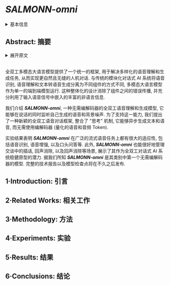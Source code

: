 # ***SALMONN-omni***

<details>
<summary>基本信息</summary>

- 标题: "***SALMONN-omni***: A Codec-free LLM for Full-duplex Speech Understanding and Generation"
- 作者:
  - 01 Wenyi Yu,
  - 02 Siyin Wang,
  - 03 Xiaoyu Yang,
  - 04 Xianzhao Chen,
  - 05 Xiaohai Tian,
  - 06 Jun Zhang,
  - 07 Guangzhi Sun,
  - 08 Lu Lu,
  - 09 Yuxuan Wang,
  - 10 Chao Zhang
- 链接:
  - [ArXiv](https://arxiv.org/abs/2411.18138)
  - [Publication]() ICLR2025
  - [Github]()
  - [Demo]()
- 文件:
  - [ArXiv](_PDF/2411.18138v1__SALMONN-omni__A_Codec-free_LLM_for_Full-duplex_Speech_Understanding_and_Generation.pdf)
  - [Publication] #TODO

</details>

## Abstract: 摘要

<details>
<summary>展开原文</summary>

Full-duplex multimodal large language models (LLMs) provide a unified framework for addressing diverse speech understanding and generation tasks, enabling more natural and seamless human-machine conversations.
Unlike traditional modularized conversational AI systems, which separate speech recognition, understanding, and text-to-speech generation into distinct components, multimodal LLMs operate as single end-to-end models.
This streamlined design eliminates error propagation across components and fully leverages the rich non-verbal information embedded in input speech signals.
We introduce ***SALMONN-omni***, a codec-free, full-duplex speech understanding and generation model capable of simultaneously listening to its own generated speech and background sounds while speaking.
To support this capability, we propose a novel duplex spoken dialogue framework incorporating a "thinking" mechanism that facilitates asynchronous text and speech generation relying on embeddings instead of codecs (quantized speech and audio tokens).
Experimental results demonstrate ***SALMONN-omni***'s versatility across a broad range of streaming speech tasks, including speech recognition, speech enhancement, and spoken question answering.
Additionally, ***SALMONN-omni*** excels at managing turn-taking, barge-in, and echo cancellation scenarios, establishing its potential as a robust prototype for full-duplex conversational AI systems.
To the best of our knowledge, ***SALMONN-omni*** is the first codec-free model of its kind.
A full technical report along with model checkpoints will be released soon.

</details>
<br>

全双工多模态大语言模型提供了一个统一的框架, 用于解决多样化的语音理解和生成任务, 从而实现更自然且无缝的人机对话.
与传统的模块化对话式 AI 系统将语音识别, 语音理解和文本转语音生成分离为不同组件的方式不同, 多模态大语言模型作为单一的端到端模型运行.
这种整体化的设计消除了组件之间的错误传播, 并充分利用了输入语音信号中嵌入的丰富的非语言信息.

我们介绍 ***SALMONN-omni***, 一种无需编解码器的全双工语音理解和生成模型, 它能够在说话的同时监听自己生成的语音和背景噪声.
为了支持这一能力, 我们提出了一种新颖的全双工语音对话框架, 整合了 "思考" 机制, 它能够异步生成文本和语音, 而无需使用编解码器 (量化的语音和音频 Token).

实验结果表明 ***SALMONN-omni*** 在广泛的流式语音任务上都有很大的适应性, 包括语音识别, 语音增强, 以及口头问答等.
此外, ***SALMONN-omni*** 也能很好地管理交谈中的插话, 回声消除, 以及回声消除等场景, 展示了其作为全双工对话式 AI 系统稳健原型的潜力.
据我们所知 ***SALMONN-omni*** 是其类别中第一个无需编解码器的模型.
完整的技术报告以及模型检查点将在不久之后发布.

## 1·Introduction: 引言

## 2·Related Works: 相关工作

## 3·Methodology: 方法

## 4·Experiments: 实验

## 5·Results: 结果

## 6·Conclusions: 结论